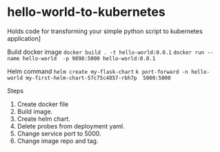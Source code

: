 # hello-world-to-kubernetes
Holds code for transforming your simple python script to kubernetes application]

Build docker image
`docker build . -t hello-world:0.0.1`
`docker run --name hello-world  -p 9898:5000 hello-world:0.0.1`


Helm command
`helm create my-flask-chart`
`k port-forward -n hello-world my-first-helm-chart-57c75c4857-rbh7p  5000:5000`

Steps
1. Create docker file
2. Build image.
3. Create helm chart.
4. Delete probes from deployment yaml.
5. Change service port to 5000.
6. Change image repo and tag.

